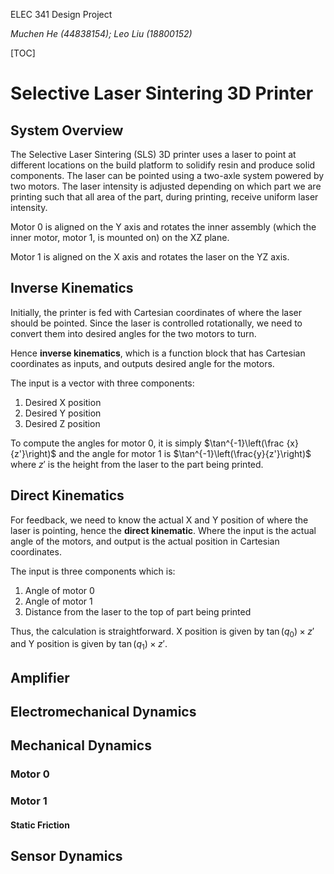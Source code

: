 ELEC 341 Design Project

*Muchen He (44838154); Leo Liu (18800152)*

[TOC]

# Selective Laser Sintering 3D Printer

## System Overview

The Selective Laser Sintering (SLS) 3D printer uses a laser to point at different locations on the build platform to solidify resin and produce solid components. The laser can be pointed using a two-axle system powered by two motors. The laser intensity is adjusted depending on which part we are printing such that all area of the part, during printing, receive uniform laser intensity.

Motor 0 is aligned on the Y axis and rotates the inner assembly (which the inner motor, motor 1, is mounted on) on the XZ plane. 

Motor 1 is aligned on the X axis and rotates the laser on the YZ axis.

## Inverse Kinematics

Initially, the printer is fed with Cartesian coordinates of where the laser should be pointed. Since the laser is controlled rotationally, we need to convert them into desired angles for the two motors to turn.

Hence **inverse kinematics**, which is a function block that has Cartesian coordinates as inputs, and outputs desired angle for the motors.

The input is a vector with three components:

1. Desired X position
2. Desired Y position
3. Desired Z position

To compute the angles for motor 0, it is simply $\tan^{-1}\left(\frac {x}{z'}\right)$ and the angle for motor 1 is $\tan^{-1}\left(\frac{y}{z'}\right)$ where $z'$ is the height from the laser to the part being printed.

## Direct Kinematics

For feedback, we need to know the actual X and Y position of where the laser is pointing, hence the **direct kinematic**. Where the input is the actual angle of the motors, and output is the actual position in Cartesian coordinates.

The input is three components which is:

1. Angle of motor 0
2. Angle of motor 1
3. Distance from the laser to the top of part being printed

Thus, the calculation is straightforward. X position is given by $\tan(q_0)\times z'$  and Y position is given by $\tan(q_1)\times z'$.

## Amplifier

## Electromechanical Dynamics

## Mechanical Dynamics

### Motor 0

### Motor 1

#### Static Friction

## Sensor Dynamics

